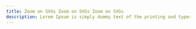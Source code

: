 ```yaml
---
title: Zoom on SVGs Zoom on SVGs Zoom on SVGs
description: Lorem Ipsum is simply dummy text of the printing and typesetting
---
```

